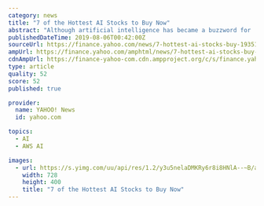 ```yaml
---
category: news
title: "7 of the Hottest AI Stocks to Buy Now"
abstract: "Although artificial intelligence has became a buzzword for ... The retail giant owes much of its AWS division for its very strong quarterly revenue growth. Revenue from AWS grew 37% year-over ..."
publishedDateTime: 2019-08-06T00:42:00Z
sourceUrl: https://finance.yahoo.com/news/7-hottest-ai-stocks-buy-193517951.html
ampUrl: https://finance.yahoo.com/amphtml/news/7-hottest-ai-stocks-buy-193517951.html
cdnAmpUrl: https://finance-yahoo-com.cdn.ampproject.org/c/s/finance.yahoo.com/amphtml/news/7-hottest-ai-stocks-buy-193517951.html
type: article
quality: 52
score: 52
published: true

provider:
  name: YAHOO! News
  id: yahoo.com

topics:
  - AI
  - AWS AI

images:
  - url: https://s.yimg.com/uu/api/res/1.2/y3u5nelaDMKRy6r8i8HNlA--~B/aD00MDA7dz03Mjg7c209MTthcHBpZD15dGFjaHlvbg--/https://media.zenfs.com/en-US/investorplace_417/02b73b2290ec64f05e3df384f9b9d82b
    width: 728
    height: 400
    title: "7 of the Hottest AI Stocks to Buy Now"
---
```

